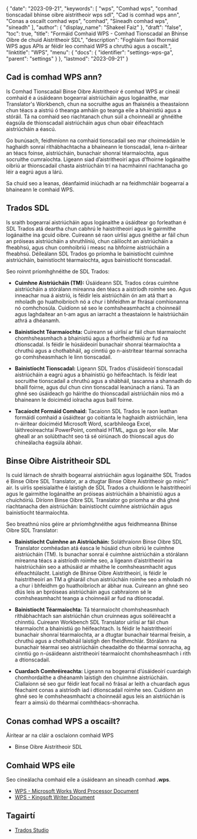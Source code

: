 {
  "date": "2023-09-21",
  "keywords": [
"wps",
"Comhad wps",
"comhad tionscadail bhinse oibre aistritheoir wps sdl",
"Cad is comhad wps ann",
"Conas a oscailt comhad wps",
"comhad",
"Síneadh comhad wps",
"síneadh"
],
  "author": {
    "display_name": "Shakeel Faiz"
},
  "draft": "false",
  "toc": true,
  "title": "Formáid Comhaid WPS - Comhad Tionscadal an Bhinse Oibre de chuid Aistritheoir SDL",
  "description": "Foghlaim faoi fhormáid WPS agus APIs ar féidir leo comhaid WPS a chruthú agus a oscailt.",
  "linktitle": "WPS",
  "menu": {
    "docs": {
      "identifier": "settings-wps-ga",
      "parent": "settings"
}
},
  "lastmod": "2023-09-21"
}

## Cad is comhad WPS ann?

Is Comhad Tionscadail Binse Oibre Aistritheoir é comhad WPS ar cineál comhaid é a úsáideann bogearraí aistriúcháin agus logánaithe, mar Translator's Workbench, chun na socruithe agus an fhaisnéis a theastaíonn chun téacs a aistriú ó theanga amháin go teanga eile a bhainistiú agus a stóráil. Tá na comhaid seo riachtanach chun súil a choinneáil ar ghnéithe éagsúla de thionscadail aistriúcháin agus chun obair éifeachtach aistriúcháin a éascú.

Go bunúsach, feidhmíonn na comhaid tionscadail seo mar choimeádáin le haghaidh sonraí ríthábhachtacha a bhaineann le tionscadail, lena n-áirítear an téacs foinse, aistriúcháin, bunachair shonraí téarmaíochta, agus socruithe cumraíochta. Ligeann siad d’aistritheoirí agus d’fhoirne logánaithe oibriú ar thionscadail chasta aistriúcháin trí na hacmhainní riachtanacha go léir a eagrú agus a lárú.

Sa chuid seo a leanas, déanfaimid iniúchadh ar na feidhmchláir bogearraí a bhaineann le comhaid WPS.

## Trados SDL

Is sraith bogearraí aistriúcháin agus logánaithe a úsáidtear go forleathan é SDL Trados atá deartha chun cabhrú le haistritheoirí agus le gairmithe logánaithe ina gcuid oibre. Cuireann sé raon uirlisí agus gnéithe ar fáil chun an próiseas aistriúcháin a shruthlíniú, chun cáilíocht an aistriúcháin a fheabhsú, agus chun comhoibriú i measc na bhfoirne aistriúcháin a fheabhsú. Déileálann SDL Trados go príomha le bainistíocht cuimhne aistriúcháin, bainistíocht téarmaíochta, agus bainistíocht tionscadail.

Seo roinnt príomhghnéithe de SDL Trados:

- **Cuimhne Aistriúcháin (TM):** Úsáideann SDL Trados córas cuimhne aistriúcháin a stórálann míreanna den téacs a aistríodh roimhe seo. Agus inneachar nua á aistriú, is féidir leis aistriúcháin ón am atá thart a mholadh go huathoibríoch nó a chur i bhfeidhm ar fhrásaí comhionanna nó comhchosúla. Cuidíonn sé seo le comhsheasmhacht a choinneáil agus laghdaítear an t-am agus an iarracht a theastaíonn le haistriúcháin athrá a dhéanamh.

- **Bainistíocht Téarmaíochta:** Cuireann sé uirlisí ar fáil chun téarmaíocht chomhsheasmhach a bhainistiú agus a fhorfheidhmiú ar fud na dtionscadal. Is féidir le húsáideoirí bunachair shonraí téarmaíochta a chruthú agus a chothabháil, ag cinntiú go n-aistrítear téarmaí sonracha go comhsheasmhach le linn tionscadail.

- **Bainistíocht Tionscadal:** Ligeann SDL Trados d’úsáideoirí tionscadail aistriúcháin a eagrú agus a bhainistiú go héifeachtach. Is féidir leat socruithe tionscadail a chruthú agus a shábháil, tascanna a shannadh do bhaill foirne, agus dul chun cinn tionscadal leanúnach a rianú. Tá an ghné seo úsáideach go háirithe do thionscadail aistriúcháin níos mó a bhaineann le doiciméid iolracha agus baill foirne.

- **Tacaíocht Formáid Comhaid:** Tacaíonn SDL Trados le raon leathan formáidí comhaid a úsáidtear go coitianta le haghaidh aistriúcháin, lena n-áirítear doiciméid Microsoft Word, scarbhileoga Excel, láithreoireachtaí PowerPoint, comhaid HTML, agus go leor eile. Mar gheall ar an solúbthacht seo tá sé oiriúnach do thionscail agus do chineálacha éagsúla ábhair.

## Binse Oibre Aistritheoir SDL

Is cuid lárnach de shraith bogearraí aistriúcháin agus logánaithe SDL Trados é Binse Oibre SDL Translator, ar a dtugtar Binse Oibre Aistritheoir go minic” air. Is uirlis speisialaithe é laistigh de SDL Trados a chuidíonn le haistritheoirí agus le gairmithe logánaithe an próiseas aistriúcháin a bhainistiú agus a chuíchóiriú. Díríonn Binse Oibre SDL Translator go príomha ar dhá ghné riachtanacha den aistriúchán: bainistíocht cuimhne aistriúcháin agus bainistíocht téarmaíochta.

Seo breathnú níos géire ar phríomhghnéithe agus feidhmeanna Bhinse Oibre SDL Translator:

- **Bainistíocht Cuimhne an Aistriúcháin:** Soláthraíonn Binse Oibre SDL Translator comhéadan atá éasca le húsáid chun oibriú le cuimhne aistriúcháin (TM). Is bunachar sonraí é cuimhne aistriúcháin a stórálann míreanna téacs a aistríodh roimhe seo, a ligeann d’aistritheoirí na haistriúcháin seo a athúsáid ar mhaithe le comhsheasmhacht agus éifeachtúlacht. Laistigh de Bhinse Oibre Aistritheoirí, is féidir le haistritheoirí an TM a ghiaráil chun aistriúcháin roimhe seo a mholadh nó a chur i bhfeidhm go huathoibríoch ar ábhar nua. Cuireann an ghné seo dlús leis an bpróiseas aistriúcháin agus cabhraíonn sé le comhsheasmhacht teanga a choinneáil ar fud na dtionscadal.

- **Bainistíocht Téarmaíochta:** Tá téarmaíocht chomhsheasmhach ríthábhachtach san aistriúchán chun cruinneas agus soiléireacht a chinntiú. Cuireann Workbench SDL Translator uirlisí ar fáil chun téarmaíocht a bhainistiú go héifeachtach. Is féidir le haistritheoirí bunachair shonraí téarmaíochta, ar a dtugtar bunachair téarmaí freisin, a chruthú agus a chothabháil laistigh den fheidhmchlár. Stórálann na bunachair téarmaí seo aistriúcháin cheadaithe do théarmaí sonracha, ag cinntiú go n-úsáideann aistritheoirí téarmaíocht chomhsheasmhach i rith a dtionscadail.

- **Cuardach Comhréireachta:** Ligeann na bogearraí d’úsáideoirí cuardaigh chomhordaithe a dhéanamh laistigh den chuimhne aistriúcháin. Ciallaíonn sé seo gur féidir leat focail nó frásaí ar leith a chuardach agus féachaint conas a aistríodh iad i dtionscadail roimhe seo. Cuidíonn an ghné seo le comhsheasmhacht a choinneáil agus leis an aistriúchán is fearr a aimsiú do théarmaí comhthéacs-shonracha.

## Conas comhad WPS a oscailt?

Áirítear ar na cláir a osclaíonn comhaid WPS

- Binse Oibre Aistritheoir SDL

## Comhaid WPS eile

Seo cineálacha comhaid eile a úsáideann an síneadh comhad **.wps**.

- [WPS - Microsoft Works Word Processor Document](/word-processing/wps/)
- [WPS - Kingsoft Writer Document](/word-processing/wps-kingsoft/)

## Tagairtí
* [Trados Studio](https://en.wikipedia.org/wiki/Trados_Studio)

